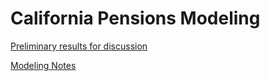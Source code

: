 # California Pensions Modeling

[Preliminary results for discussion](Results_PERFState.nb.html)

[Modeling Notes](Notes.html)
